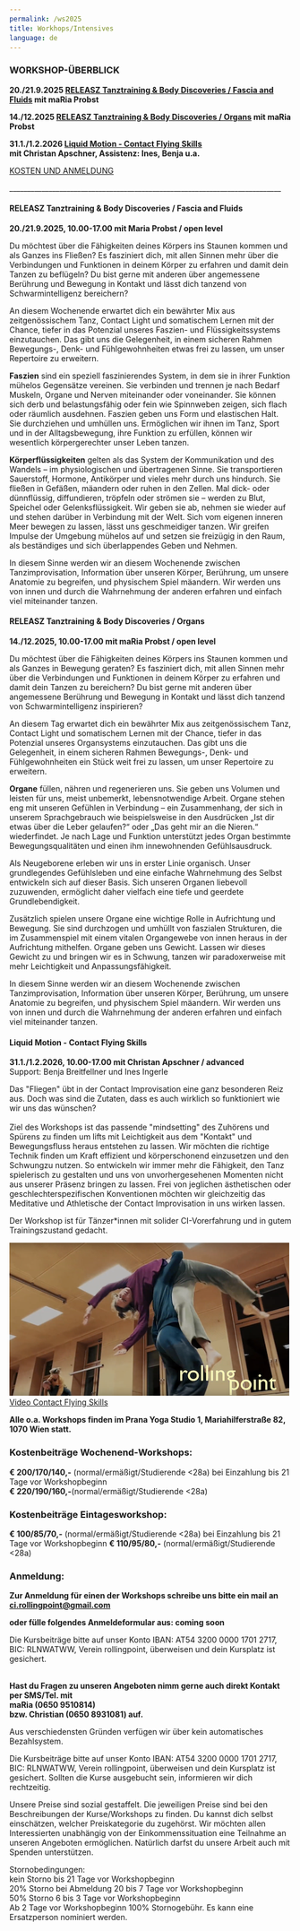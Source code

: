 ```yaml
---
permalink: /ws2025
title: Workhops/Intensives
language: de
---
```

### **WORKSHOP-ÜBERBLICK**

**20./21.9.2025 [RELEASZ Tanztraining & Body Discoveries / Fascia and Fluids](#faszien)
mit maRia Probst**

**14./12.2025 [RELEASZ Tanztraining & Body Discoveries / Organs](#organs)
mit maRia Probst**

**31.1./1.2.2026 [Liquid Motion - Contact Flying Skills](#flyingskills)**\
**mit Christan Apschner, Assistenz: Ines, Benja u.a.** 

[KOSTEN UND ANMELDUNG](#orga)

\_\_\_\_\_\_\_\_\_\_\_\_\_\_\_\_\_\_\_\_\_\_\_\_\_\_\_\_\_\_\_\_\_\_\_\_\_\_\_\_\_\_\_\_\_\_\_\_\_\_\_\_\_\_\_\_\_\_\_\_\_\_\_\_\_\_\_\_\_\_\_\_\_\_\_\_

<div class="named-anchor" id="faszien"></div>

#### RELEASZ Tanztraining & Body Discoveries / Fascia and Fluids

**20./21.9.2025, 10.00-17.00 mit Maria Probst / open level**

Du möchtest über die Fähigkeiten deines Körpers ins Staunen kommen und als Ganzes ins Fließen? Es fasziniert dich, mit allen Sinnen mehr über die Verbindungen und Funktionen in deinem Körper zu erfahren und damit dein Tanzen zu beflügeln? Du bist gerne mit anderen über angemessene Berührung und Bewegung in Kontakt und lässt dich tanzend von Schwarmintelligenz bereichern?

An diesem Wochenende erwartet dich ein bewährter Mix aus zeitgenössischem Tanz, Contact Light und somatischem Lernen mit der Chance, tiefer in das Potenzial unseres Faszien- und Flüssigkeitssystems einzutauchen. Das gibt uns die Gelegenheit, in einem sicheren Rahmen Bewegungs-, Denk- und Fühlgewohnheiten etwas frei zu lassen, um unser Repertoire zu erweitern.

**Faszien** sind ein speziell faszinierendes System, in dem sie in ihrer Funktion mühelos Gegensätze vereinen. Sie verbinden und trennen je nach Bedarf Muskeln, Organe und Nerven miteinander oder voneinander. Sie können sich derb und belastungsfähig oder fein wie Spinnweben zeigen, sich flach oder räumlich ausdehnen. Faszien geben uns Form und elastischen Halt. Sie durchziehen und umhüllen uns. Ermöglichen wir ihnen im Tanz, Sport und in der Alltagsbewegung, ihre Funktion zu erfüllen, können wir wesentlich körpergerechter unser Leben tanzen.

**Körperflüssigkeiten** gelten als das System der Kommunikation und des Wandels – im physiologischen und übertragenen Sinne. Sie transportieren Sauerstoff, Hormone, Antikörper und vieles mehr durch uns hindurch. Sie fließen in Gefäßen, mäandern oder ruhen in den Zellen. Mal dick- oder dünnflüssig, diffundieren, tröpfeln oder strömen sie – werden zu Blut, Speichel oder Gelenksflüssigkeit. Wir geben sie ab, nehmen sie wieder auf und stehen darüber in Verbindung mit der Welt.
Sich vom eigenen inneren Meer bewegen zu lassen, lässt uns geschmeidiger tanzen. Wir greifen Impulse der Umgebung mühelos auf und setzen sie freizügig in den Raum, als beständiges und sich überlappendes Geben und Nehmen.

In diesem Sinne werden wir an diesem Wochenende zwischen Tanzimprovisation, Information über unseren Körper, Berührung, um unsere Anatomie zu begreifen, und physischem Spiel mäandern. Wir werden uns von innen und durch die Wahrnehmung der anderen erfahren und einfach viel miteinander tanzen.

<div class="named-anchor" id="organs"></div>

#### RELEASZ Tanztraining & Body Discoveries / Organs

**14./12.2025, 10.00-17.00 mit maRia Probst / open level**

Du möchtest über die Fähigkeiten deines Körpers ins Staunen kommen und als Ganzes in Bewegung geraten? Es fasziniert dich, mit allen Sinnen mehr über die Verbindungen und Funktionen in deinem Körper zu erfahren und damit dein Tanzen zu bereichern? Du bist gerne mit anderen über angemessene Berührung und Bewegung in Kontakt und lässt dich tanzend von Schwarmintelligenz inspirieren? 

An diesem Tag erwartet dich ein bewährter Mix aus zeitgenössischem Tanz, Contact Light und somatischem Lernen mit der Chance, tiefer in das Potenzial unseres Organsystems einzutauchen. Das gibt uns die Gelegenheit, in einem sicheren Rahmen Bewegungs-, Denk- und Fühlgewohnheiten ein Stück weit frei zu lassen, um unser Repertoire zu erweitern.

**Organe** füllen, nähren und regenerieren uns. Sie geben uns Volumen und leisten für uns, meist unbemerkt, lebensnotwendige Arbeit. Organe stehen eng mit unseren Gefühlen in Verbindung – ein Zusammenhang, der sich in unserem Sprachgebrauch wie beispielsweise in den Ausdrücken „Ist dir etwas über die Leber gelaufen?“ oder „Das geht mir an die Nieren.“ wiederfindet. Je nach Lage und Funktion unterstützt jedes Organ bestimmte Bewegungsqualitäten und einen ihm innewohnenden Gefühlsausdruck. 

Als Neugeborene erleben wir uns in erster Linie organisch. Unser grundlegendes Gefühlsleben und eine einfache Wahrnehmung des Selbst entwickeln sich auf dieser Basis. Sich unseren Organen liebevoll zuzuwenden, ermöglicht daher vielfach eine tiefe und geerdete Grundlebendigkeit. 

Zusätzlich spielen unsere Organe eine wichtige Rolle in Aufrichtung und Bewegung. Sie sind durchzogen und umhüllt von faszialen Strukturen, die im Zusammenspiel mit einem vitalen Organgewebe von innen heraus in der Aufrichtung mithelfen. 
Organe geben uns Gewicht. Lassen wir dieses Gewicht zu und bringen wir es in Schwung, tanzen wir paradoxerweise mit mehr Leichtigkeit und Anpassungsfähigkeit.

In diesem Sinne werden wir an diesem Wochenende zwischen Tanzimprovisation, Information über unseren Körper, Berührung, um unsere Anatomie zu begreifen, und physischem Spiel mäandern. Wir werden uns von innen und durch die Wahrnehmung der anderen erfahren und einfach viel miteinander tanzen. 

<div class="named-anchor" id="flyingskills"></div>

#### **Liquid Motion - Contact Flying Skills**

**31.1./1.2.2026, 10.00-17.00 mit Christan Apschner / advanced**\
Support: Benja Breitfellner und Ines Ingerle

Das "Fliegen" übt in der Contact Improvisation eine ganz besonderen Reiz aus. Doch was sind  die Zutaten, dass es auch wirklich so funktioniert wie wir uns das wünschen?\
\
Ziel des Workshops ist das passende "mindsetting" des Zuhörens und Spürens zu finden um lifts mit Leichtigkeit aus dem "Kontakt" und Bewegungsfluss heraus entstehen zu lassen. Wir möchten die richtige Technik finden um Kraft effizient und körperschonend einzusetzen und den Schwungzu nutzen. So entwickeln wir immer mehr die Fähigkeit, den Tanz spielerisch zu gestalten und uns von unvorhergesehenen Momenten nicht aus unserer Präsenz bringen zu lassen. Frei von jeglichen ästhetischen oder geschlechterspezifischen Konventionen möchten wir gleichzeitig das Meditative und Athletische der Contact Improvisation in uns wirken lassen.

Der Workshop ist für Tänzer*innen mit solider CI-Vorerfahrung und in gutem Trainingszustand gedacht.

<div class="imglink"><a target="_blank" href="https://www.youtube.com/watch?v=6tbJKhYSShk"><img src="/assets/uploads/bildschirmfoto-2023-12-03-um-21.32.38.png" alt="" /><div>Video Contact Flying Skills</div></a></div>

<div class="named-anchor" id="orga"></div>

**Alle o.a. Workshops finden im Prana Yoga Studio 1, Mariahilferstraße 82, 1070 Wien statt.**

### **Kostenbeiträge Wochenend-Workshops:**

**€ 200/170/140,-** (normal/ermäßigt/Studierende <28a) bei Einzahlung bis 21 Tage vor Workshopbeginn\
**€ 220/190/160,-**(normal/ermäßigt/Studierende <28a) 

### **Kostenbeiträge Eintagesworkshop:**

**€ 100/85/70,-** (normal/ermäßigt/Studierende <28a) bei Einzahlung bis 21 Tage vor Workshopbeginn
**€ 110/95/80,-** (normal/ermäßigt/Studierende <28a)

### Anmeldung:

**Zur Anmeldung für einen der Workshops schreibe uns bitte ein mail an ci.rollingpoint@gmail.com**

**oder fülle folgendes Anmeldeformular aus: coming soon**

Die Kursbeiträge bitte auf unser Konto IBAN: AT54 3200 0000 1701 2717, BIC: RLNWATWW, Verein rollingpoint, überweisen und dein Kursplatz ist gesichert.

\
**Hast du Fragen zu unseren Angeboten nimm gerne auch direkt Kontakt per SMS/Tel. mit**\
**maRia (0650 9510814)**\
**bzw. Christian (0650 8931081) auf.**

Aus verschiedensten Gründen verfügen wir über kein automatisches Bezahlsystem.

Die Kursbeiträge bitte auf unser Konto IBAN: AT54 3200 0000 1701 2717, BIC: RLNWATWW, Verein rollingpoint, überweisen und dein Kursplatz ist gesichert. Sollten die Kurse ausgebucht sein, informieren wir dich rechtzeitig.

Unsere Preise sind sozial gestaffelt. Die jeweiligen Preise sind bei den Beschreibungen der Kurse/Workshops zu finden. Du kannst dich selbst einschätzen, welcher Preiskategorie du zugehörst. Wir möchten allen Interessierten unabhängig von der Einkommenssituation eine Teilnahme an unseren Angeboten ermöglichen. Natürlich darfst du unsere Arbeit auch mit Spenden unterstützen.

Stornobedingungen: \
kein Storno bis 21 Tage vor Workshopbeginn\
20% Storno bei Abmeldung 20 bis 7 Tage vor Workshopbeginn\
50% Storno 6 bis 3 Tage vor Workshopbeginn\
Ab 2 Tage vor Workshopbeginn 100% Stornogebühr. Es kann eine Ersatzperson nominiert werden.